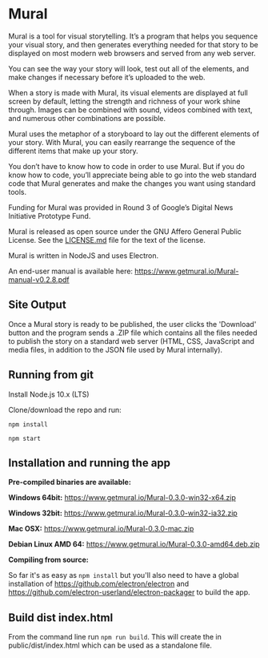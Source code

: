# Mural

Mural is a tool for visual storytelling. It’s a program that helps you sequence your visual story, and then generates everything needed for that story to be displayed on most modern web browsers and served from any web server.

You can see the way your story will look, test out all of the elements, and make changes if necessary before it’s uploaded to the web.

When a story is made with Mural, its visual elements are displayed at full screen by default, letting the strength and richness of your work shine through. Images can be combined with sound, videos combined with text, and numerous other combinations are possible.

Mural uses the metaphor of a storyboard to lay out the different elements of your story. With Mural, you can easily rearrange the sequence of the different items that make up your story.

You don’t have to know how to code in order to use Mural. But if you do know how to code, you’ll appreciate being able to go into the web standard code that Mural generates and make the changes you want using standard tools.

Funding for Mural was provided in Round 3 of Google’s Digital News Initiative Prototype Fund.

Mural is released as open source under the GNU Affero General Public License. See the [LICENSE.md](../blob/master/LICENSE.md) file for the text of the license.

Mural is written in NodeJS and uses Electron.

An end-user manual is available here: https://www.getmural.io/Mural-manual-v0.2.8.pdf

## Site Output

Once a Mural story is ready to be published, the user clicks the 'Download' button and the program sends a .ZIP file which contains all the files needed to publish the story on a standard web server (HTML, CSS, JavaScript and media files, in addition to the JSON file used by Mural internally).

## Running from git

Install Node.js 10.x (LTS)

Clone/download the repo and run:

`npm install`

`npm start`

## Installation and running the app

**Pre-compiled binaries are available:**

**Windows 64bit:** https://www.getmural.io/Mural-0.3.0-win32-x64.zip

**Windows 32bit:** https://www.getmural.io/Mural-0.3.0-win32-ia32.zip

**Mac OSX:** https://www.getmural.io/Mural-0.3.0-mac.zip

**Debian Linux AMD 64:** https://www.getmural.io/Mural-0.3.0-amd64.deb.zip

**Compiling from source:**

So far it's as easy as `npm install` but you'll also need to have a global installation of https://github.com/electron/electron and https://github.com/electron-userland/electron-packager to build the app.


## Build dist index.html

From the command line run `npm run build`.  This will create the in public/dist/index.html which can be used as a standalone file.
